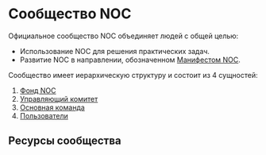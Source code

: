 # Сообщество NOC

Официальное сообщество NOC объединяет людей с общей целью:

* Использование NOC для решения практических задач.
* Развитие NOC в направлении, обозначенном [Манифестом NOC](../noc-maniefest/index.md).

Сообщество имеет иерархическую структуру и состоит из 4 сущностей:

1. [Фонд NOC](foundation.md)
2. [Управляющий комитет](steering-council.md)
3. [Основная команда](core-team.md)
4. [Пользователи](users.md)

## Ресурсы сообщества
